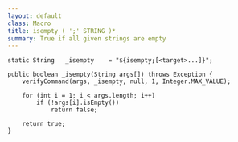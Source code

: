 ```yaml
---
layout: default
class: Macro
title: isempty ( ';' STRING )* 
summary: True if all given strings are empty
---
```


	static String	_isempty	= "${isempty;[<target>...]}";

	public boolean _isempty(String args[]) throws Exception {
		verifyCommand(args, _isempty, null, 1, Integer.MAX_VALUE);

		for (int i = 1; i < args.length; i++)
			if (!args[i].isEmpty())
				return false;

		return true;
	}
